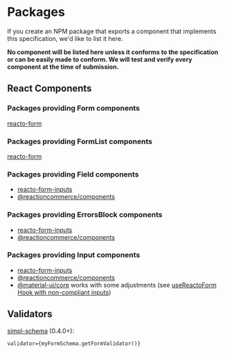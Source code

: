 # Packages

If you create an NPM package that exports a component that implements this specification, we'd like to list it here.

**No component will be listed here unless it conforms to the specification or can be easily made to conform. We will test and verify every component at the time of submission.**

## React Components

### Packages providing Form components

[reacto-form](https://github.com/DairyStateDesigns/reacto-form)

### Packages providing FormList components

[reacto-form](https://github.com/DairyStateDesigns/reacto-form)

### Packages providing Field components

- [reacto-form-inputs](https://github.com/DairyStateDesigns/reacto-form-inputs)
- [@reactioncommerce/components](https://designsystem.reactioncommerce.com/#/Base%20Components/Forms/Field)

### Packages providing ErrorsBlock components

- [reacto-form-inputs](https://github.com/DairyStateDesigns/reacto-form-inputs)
- [@reactioncommerce/components](https://designsystem.reactioncommerce.com/#/Base%20Components/Forms/ErrorsBlock)

### Packages providing Input components

- [reacto-form-inputs](https://github.com/DairyStateDesigns/reacto-form-inputs)
- [@reactioncommerce/components](https://designsystem.reactioncommerce.com/#/Base%20Components/Forms)
- [@material-ui/core](https://material-ui.com/components/text-fields/) works with some adjustments (see [useReactoForm Hook with non-compliant inputs](https://github.com/DairyStateDesigns/reacto-form#usereactoform-hook-with-non-compliant-inputs-material-ui-example))

## Validators

[simpl-schema](https://github.com/aldeed/node-simple-schema) (0.4.0+):

```
validator={myFormSchema.getFormValidator()}
```
